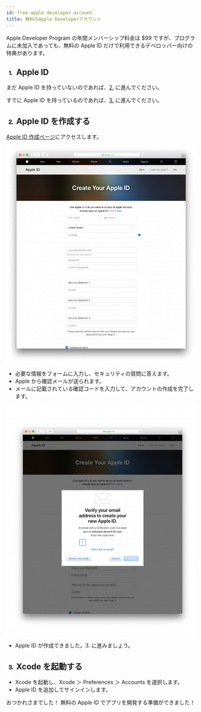 ```yaml
---
id: free-apple-developer-account
title: 無料のApple Developerアカウント
---
```


Apple Developer Program の年間メンバーシップ料金は $99 ですが、プログラムに未加入であっても、無料の Apple ID だけで利用できるデベロッパー向けの特典があります。

## ⒈ Apple ID

まだ Apple ID を持っていないのであれば、[2.](#-apple-id-を作成する) に進んでください。

すでに Apple ID を持っているのであれば、[3.](#-xcode-を起動する) に進んでください。

## ⒉ Apple ID を作成する

[Apple ID 作成ページ](https://appleid.apple.com/)にアクセスします。

![Apple ID を作成する](img/Apple-ID-Creation-Page-4D-for-iOS.png)

* 必要な情報をフォームに入力し、セキュリティの質問に答えます。
* Apple から確認メールが送られます。
* メールに記載されている確認コードを入力して、アカウントの作成を完了します。

![確認コードの入力](img/Register-developer-program-4D-for-iOS.png)

* Apple ID が作成できました。3. に進みましょう。

## ⒊ Xcode を起動する

* Xcode を起動し、Xcode ＞ Preferences ＞ Accounts を選択します。
* Apple ID を追加してサインインします。

おつかれさまでした！ 無料の Apple ID でアプリを開発する準備ができました！

